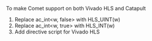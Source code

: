 To make Comet support on both Vivado HLS and Catapult

1. Replace ac_int<w, false> with HLS_UINT(w)
2. Replace ac_int<w, true> with HLS_INT(w)
3. Add directive script for Vivado HLS

